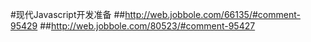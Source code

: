 #现代Javascript开发准备
##http://web.jobbole.com/66135/#comment-95429
##http://web.jobbole.com/80523/#comment-95427
